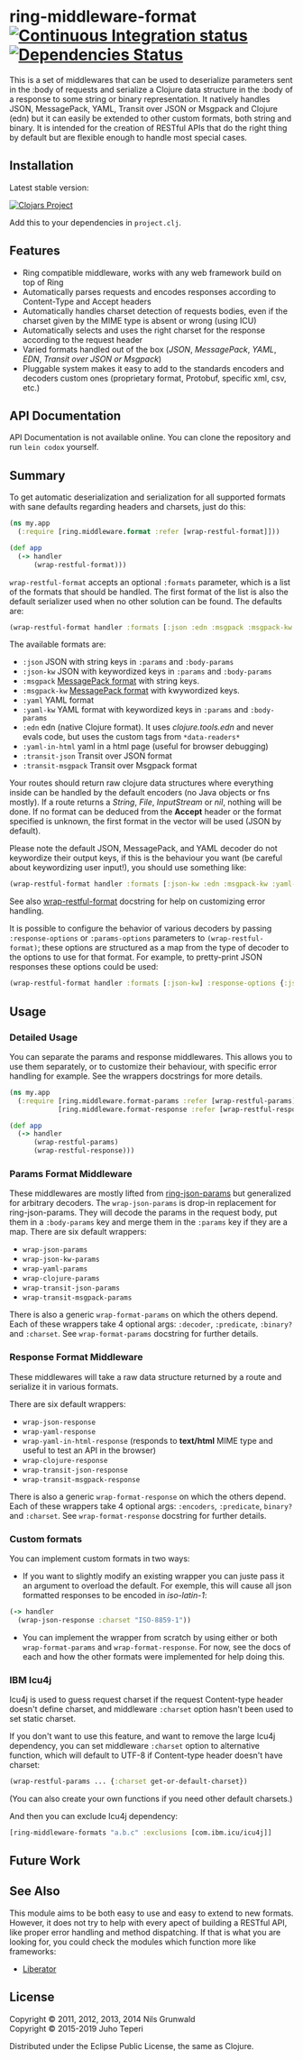 # ring-middleware-format [![Continuous Integration status](https://secure.travis-ci.org/ngrunwald/ring-middleware-format.png)](http://travis-ci.org/ngrunwald/ring-middleware-format) [![Dependencies Status](http://jarkeeper.com/ngrunwald/ring-middleware-format/status.svg)](http://jarkeeper.com/ngrunwald/ring-middleware-format)

This is a set of middlewares that can be used to deserialize parameters sent in the :body of requests and serialize a Clojure data structure in the :body of a response to some string or binary representation. It natively handles JSON, MessagePack, YAML, Transit over JSON or Msgpack and Clojure (edn) but it can easily be extended to other custom formats, both string and binary. It is intended for the creation of RESTful APIs that do the right thing by default but are flexible enough to handle most special cases.

## Installation ##

Latest stable version:

[![Clojars Project](http://clojars.org/ring-middleware-format/latest-version.svg)](http://clojars.org/ring-middleware-format)

Add this to your dependencies in `project.clj`.

## Features ##

 - Ring compatible middleware, works with any web framework build on top of Ring
 - Automatically parses requests and encodes responses according to Content-Type and Accept headers
 - Automatically handles charset detection of requests bodies, even if the charset given by the MIME type is absent or wrong (using ICU)
 - Automatically selects and uses the right charset for the response according to the request header
 - Varied formats handled out of the box (*JSON*, *MessagePack*, *YAML*, *EDN*, *Transit over JSON or Msgpack*)
 - Pluggable system makes it easy to add to the standards encoders and decoders custom ones (proprietary format, Protobuf, specific xml, csv, etc.)

## API Documentation ##

<!--Full [API documentation](http://ngrunwald.github.com/ring-middleware-format) is available.-->
API Documentation is not available online. You can clone the repository and run `lein codox` yourself.

## Summary ##

To get automatic deserialization and serialization for all supported formats with sane defaults regarding headers and charsets, just do this:

```clojure
(ns my.app
  (:require [ring.middleware.format :refer [wrap-restful-format]]))

(def app
  (-> handler
      (wrap-restful-format)))
```
`wrap-restful-format` accepts an optional `:formats` parameter, which is a list of the formats that should be handled. The first format of the list is also the default serializer used when no other solution can be found. The defaults are:
```clojure
(wrap-restful-format handler :formats [:json :edn :msgpack :msgpack-kw :yaml :yaml-in-html :transit-json :transit-msgpack])
```

The available formats are:

  - `:json` JSON with string keys in `:params` and `:body-params`
  - `:json-kw` JSON with keywordized keys in `:params` and `:body-params`
  - `:msgpack` [MessagePack format](http://msgpack.org) with string keys.
  - `:msgpack-kw` [MessagePack format](http://msgpack.org) with kwywordized keys.
  - `:yaml` YAML format
  - `:yaml-kw` YAML format with keywordized keys in `:params` and `:body-params`
  - `:edn` edn (native Clojure format). It uses *clojure.tools.edn* and never evals code, but uses the custom tags from `*data-readers*` 
  - `:yaml-in-html` yaml in a html page (useful for browser debugging)
  - `:transit-json` Transit over JSON format
  - `:transit-msgpack` Transit over Msgpack format

Your routes should return raw clojure data structures where everything
inside can be handled by the default encoders (no Java objects or fns
mostly). If a route returns a _String_, _File_, _InputStream_ or _nil_, nothing will be done. If no format can be deduced from the **Accept** header or the format specified is unknown, the first format in the vector will be used (JSON by default).

Please note the default JSON, MessagePack, and YAML decoder do not keywordize their output keys, if this is the behaviour you want (be careful about keywordizing user input!), you should use something like:
```clojure
(wrap-restful-format handler :formats [:json-kw :edn :msgpack-kw :yaml-kw :yaml-in-html :transit-json :transit-msgpack])
```

See also [wrap-restful-format](http://ngrunwald.github.com/ring-middleware-format/ring.middleware.format.html#var-wrap-restful-format) docstring for help on customizing error handling.

It is possible to configure the behavior of various decoders by passing `:response-options` 
or `:params-options` parameters to `(wrap-restful-format)`; these options are structured as 
a map from the type of decoder to the options to use for that format. For example, to pretty-print 
JSON responses these options could be used:
```clojure
(wrap-restful-format handler :formats [:json-kw] :response-options {:json-kw {:pretty true}})
```

## Usage ##

### Detailed Usage ###

You can separate the params and response middlewares. This allows you to use them separately, or to customize their behaviour, with specific error handling for example. See the wrappers docstrings for more details.

```clojure
(ns my.app
  (:require [ring.middleware.format-params :refer [wrap-restful-params]]
            [ring.middleware.format-response :refer [wrap-restful-response]]))

(def app
  (-> handler
      (wrap-restful-params)
      (wrap-restful-response)))
```

### Params Format Middleware ###

These middlewares are mostly lifted from [ring-json-params](https://github.com/mmcgrana/ring-json-params) but generalized for arbitrary decoders. The `wrap-json-params` is drop-in replacement for ring-json-params. They will decode the params in the request body, put them in a `:body-params` key and merge them in the `:params` key if they are a map.
There are six default wrappers:

+ `wrap-json-params`
+ `wrap-json-kw-params`
+ `wrap-yaml-params`
+ `wrap-clojure-params`
+ `wrap-transit-json-params`
+ `wrap-transit-msgpack-params`

There is also a generic `wrap-format-params` on which the others depend. Each of these wrappers take 4 optional args: `:decoder`, `:predicate`, `:binary?` and `:charset`. See `wrap-format-params` docstring for further details.

### Response Format Middleware ###

These middlewares will take a raw data structure returned by a route and serialize it in various formats.

There are six default wrappers:

+ `wrap-json-response`
+ `wrap-yaml-response`
+ `wrap-yaml-in-html-response` (responds to **text/html** MIME type and useful to test an API in the browser)
+ `wrap-clojure-response`
+ `wrap-transit-json-response`
+ `wrap-transit-msgpack-response`

There is also a generic `wrap-format-response` on which the others depend. Each of these wrappers take 4 optional args: `:encoders`, `:predicate`, `binary?` and `:charset`. See `wrap-format-response` docstring for further details.

### Custom formats ###

You can implement custom formats in two ways:

+ If you want to slightly modify an existing wrapper you can juste pass it an argument to overload the default.
For exemple, this will cause all json formatted responses to be encoded in *iso-latin-1*:

```clojure
(-> handler
  (wrap-json-response :charset "ISO-8859-1"))
```
+ You can implement the wrapper from scratch by using either or both `wrap-format-params` and `wrap-format-response`. For now, see the docs of each and how the other formats were implemented for help doing this.

### IBM Icu4j

Icu4j is used to guess request charset if the request Content-type header doesn't
define charset, and middleware `:charset` option hasn't been used to set static charset.

If you don't want to use this feature, and want to remove the large Icu4j dependency,
you can set middleware `:charset` option to alternative function, which will default
to UTF-8 if Content-type header doesn't have charset:

```clj
(wrap-restful-params ... {:charset get-or-default-charset})
```

(You can also create your own functions if you need other default charsets.)

And then you can exclude Icu4j dependency:

```clj
[ring-middleware-formats "a.b.c" :exclusions [com.ibm.icu/icu4j]]
```

## Future Work ##

## See Also ##

This module aims to be both easy to use and easy to extend to new formats. However, it does not try to help with every apect of building a RESTful API, like proper error handling and method dispatching. If that is what you are looking for, you could check the modules which function more like frameworks:

+ [Liberator](https://github.com/clojure-liberator/liberator)

## License ##

Copyright &copy; 2011, 2012, 2013, 2014 Nils Grunwald<br>
Copyright &copy; 2015-2019 Juho Teperi

Distributed under the Eclipse Public License, the same as Clojure.
